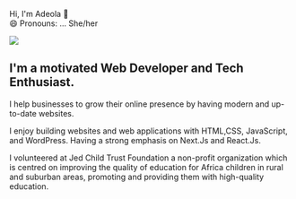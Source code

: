 Hi, I'm Adeola 👋 <br>
😄 Pronouns: ... She/her

<a href="https://www.linkedin.com/in/adeolaabdulramon/"> <img src ="https://img.shields.io/badge/LinkedIn-0077B5?style=for-the-badge&logo=linkedin&logoColor=white" /></a>

## I'm a motivated Web Developer and Tech Enthusiast. 

I help businesses to grow their online presence by having modern and up-to-date websites. 

I enjoy building websites and web applications with HTML,CSS, JavaScript, and WordPress. Having a strong emphasis on Next.Js and React.Js.

I volunteered at Jed Child Trust Foundation a non-profit organization which is centred on improving the quality of education for Africa children in rural and suburban areas, promoting and providing them with high-quality education.

